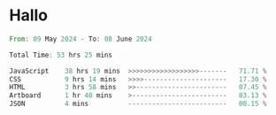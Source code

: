 # Hallo
<!--START_SECTION:waka-->

```rust
From: 09 May 2024 - To: 08 June 2024

Total Time: 53 hrs 25 mins

JavaScript    38 hrs 19 mins  >>>>>>>>>>>>>>>>>>-------   71.71 %
CSS           9 hrs 14 mins   >>>>---------------------   17.30 %
HTML          3 hrs 58 mins   >>-----------------------   07.45 %
Artboard      1 hr 40 mins    >------------------------   03.13 %
JSON          4 mins          -------------------------   00.15 %
```

<!--END_SECTION:waka-->
